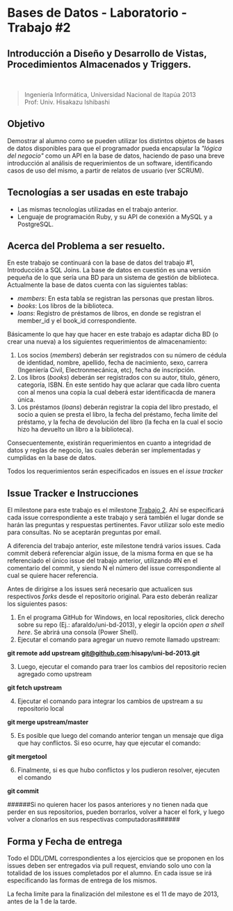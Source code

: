 # Bases de Datos - Laboratorio - Trabajo #2

## Introducción a Diseño y Desarrollo de Vistas, Procedimientos Almacenados y Triggers.

<br />

>Ingeniería Informática, Universidad Nacional de Itapúa 2013  
>Prof: Univ. Hisakazu Ishibashi

## Objetivo

Demostrar al alumno como se pueden utilizar los distintos objetos de bases de datos disponibles para que el programador pueda encapsular la *"lógica del negocio"* como un API en la base de datos, haciendo de paso una breve introducción al análisis de requerimientos de un software, identificando casos de uso del mismo, a partir de relatos de usuario (ver SCRUM).

## Tecnologías a ser usadas en este trabajo

- Las mismas tecnologías utilizadas en el trabajo anterior.
- Lenguaje de programación Ruby, y su API de conexión a MySQL y a PostgreSQL.

## Acerca del Problema a ser resuelto.

En este trabajo se continuará con la base de datos del trabajo #1, Introducción a SQL Joins. La base de datos en cuestión es una versión pequeña de lo que sería una BD para un sistema de gestión de biblioteca. Actualmente la base de datos cuenta con las siguientes tablas:

- *members*: En esta tabla se registran las personas que prestan libros.
- *books*: Los libros de la biblioteca.
- *loans*: Registro de préstamos de libros, en donde se registran el member_id y el book_id correspondiente.

Básicamente lo que hay que hacer en este trabajo es adaptar dicha BD (o crear una nueva) a los siguientes requerimientos de almacenamiento:

1. Los socios (*members*) deberán ser registrados con su número de cédula de identidad, nombre, apellido, fecha de nacimiento, sexo, carrera (Ingeniería Civil, Electronmecánica, etc), fecha de inscripción.
2. Los libros (*books*) deberán ser registrados con su autor, titulo, género, categoría, ISBN. En este sentido hay que aclarar que cada libro cuenta con al menos una copia la cual deberá estar identificacda de manera única.
3. Los préstamos (*loans*) deberán registrar la copia del libro prestado, el socio a quien se presta el libro, la fecha del préstamo, fecha límite del préstamo, y la fecha de devolución del libro (la fecha en la cual el socio hizo ha devuelto un libro a la biblioteca).

Consecuentemente, existirán requerimientos en cuanto a integridad de datos y reglas de negocio, las cuales deberán ser implementadas y cumplidas en la base de datos. 

Todos los requerimientos serán especificados en issues en el *issue tracker*


## Issue Tracker e Instrucciones

El milestone para este trabajo es el milestone [Trabajo 2](https://github.com/hisapy/uni-bd-2013/issues?milestone=2). Ahí se especificará cada issue correspondiente a este trabajo y será también el lugar donde se harán las preguntas y respuestas pertinentes. Favor utilizar solo este medio para consultas. No se aceptarán preguntas por email.

A diferencia del trabajo anterior, este milestone tendrá varios issues. Cada commit deberá referenciar algún issue, de la misma forma en que se ha referenciado el único issue del trabajo anterior, utilizando #N en el comentario del commit, y siendo N el número del issue correspondiente al cual se quiere hacer referencia.

Antes de dirigirse a los issues será necesario que actualicen sus respectivos *forks* desde el repositorio original. Para esto deberán realizar los siguientes pasos:

1. En el programa GitHub for Windows, en local repositories, click derecho sobre su repo (Ej.: afaraldo/uni-bd-2013), y elegir la opción *open a shell here*. Se abrirá una consola (Power Shell).
2. Ejecutar el comando para agregar un nuevo remote llamado upstream:


  **git remote add upstream git@github.com:hisapy/uni-bd-2013.git**

3. Luego, ejecutar el comando para traer los cambios del repositorio recien agregado como upstream

  **git fetch upstream**

4. Ejecutar el comando para integrar los cambios de upstream a su repositorio local

  **git merge upstream/master**

5. Es posible que luego del comando anterior tengan un mensaje que diga que hay conflictos. Si eso ocurre, hay que ejecutar el comando:

  **git mergetool**

6. Finalmente, si es que hubo conflictos y los pudieron resolver, ejecuten el comando

  **git commit**

######Si no quieren hacer los pasos anteriores y no tienen nada que perder en sus repositorios, pueden borrarlos, volver a hacer el fork, y luego volver a clonarlos en sus respectivas computadoras######


## Forma y Fecha de entrega

Todo el DDL/DML correspondientes a los ejercicios que se proponen en los issues deben ser entregados via pull request, enviando solo uno con la totalidad de los issues completados por el alumno. En cada issue se irá especificando las formas de entrega de los mismos.

La fecha limíte para la finalización del milestone es el 11 de mayo de 2013, antes de la 1 de la tarde.
